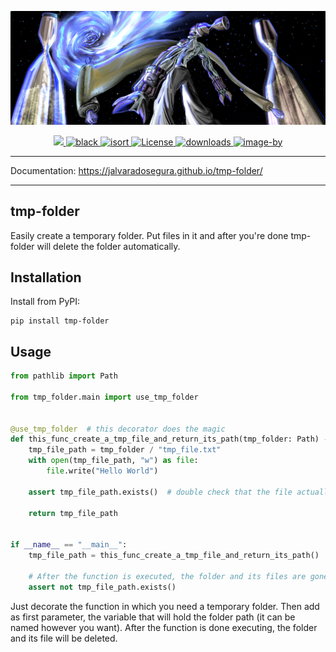 <p align="center">
  <img src="https://raw.githubusercontent.com/jalvaradosegura/tmp-folder/main/docs/tmp-folder.png" alt="tmp-folder">
</p>

<p align="center">

  <a href="https://codecov.io/gh/jalvaradosegura/tmp-folder">
    <img src="https://codecov.io/gh/jalvaradosegura/tmp-folder/branch/main/graph/badge.svg?token=IL5PVTYVRV"/>
  </a>

  <a href="https://github.com/psf/black" target="_blank">
    <img src="https://img.shields.io/badge/code%20style-black-000000.svg" alt="black">
  </a>

  <a href="https://pycqa.github.io/isort/" target="_blank">
    <img src="https://img.shields.io/badge/%20imports-isort-%231674b1?style=flat&labelColor=ef8336" alt="isort">
  </a>

  <a href="https://github.com/jalvaradosegura/tmp-folder/actions/workflows/unit_tests.yml" target="_blank">
    <img src="https://github.com/jalvaradosegura/tmp-folder/actions/workflows/unit_tests.yml/badge.svg" alt="License">
  </a>

  <a href="https://pepy.tech/project/tmp-folder" target="_blank">
    <img src="https://static.pepy.tech/personalized-badge/tmp-folder?period=total&units=international_system&left_color=grey&right_color=blue&left_text=downloads" alt="downloads">
  </a>

  <a href="https://www.instagram.com/circus.infernus/" target="_blank">
    <img src="https://img.shields.io/badge/image--by-%40circus.infernus-blue" alt="image-by">
  </a>

</p>

---

Documentation: https://jalvaradosegura.github.io/tmp-folder/

---

## tmp-folder
Easily create a temporary folder. Put files in it and after you're done tmp-folder will delete the folder automatically.

## Installation

Install from PyPI:

```
pip install tmp-folder
```

## Usage
```py
from pathlib import Path

from tmp_folder.main import use_tmp_folder


@use_tmp_folder  # this decorator does the magic
def this_func_create_a_tmp_file_and_return_its_path(tmp_folder: Path) -> Path:
    tmp_file_path = tmp_folder / "tmp_file.txt"
    with open(tmp_file_path, "w") as file:
        file.write("Hello World")

    assert tmp_file_path.exists()  # double check that the file actually exists

    return tmp_file_path


if __name__ == "__main__":
    tmp_file_path = this_func_create_a_tmp_file_and_return_its_path()

    # After the function is executed, the folder and its files are gone.
    assert not tmp_file_path.exists()

```

Just decorate the function in which you need a temporary folder. Then add as first parameter, the variable that will hold the folder path (it can be named however you want). After the function is done executing, the folder and its file will be deleted.
